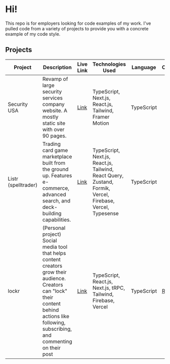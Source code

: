 # Hi!

This repo is for employers looking for code examples of my work. I've pulled code from a variety of projects to provide you with a concrete example of my code style.

## Projects

| Project               | Description                                                                     | Live Link | Technologies Used                                              | Language   | Code     | Year |
|-----------------------|---------------------------------------------------------------------------------|------|----------------------------------------------------------------|------------|----------|-------|
| Security USA          | Revamp of large security services company website. A mostly static site with over 90 pages. | [Link](https://security-usa.vercel.app) | TypeScript, Next.js, React.js, Tailwind, Framer Motion        | TypeScript | | 2024 |
| Listr (spelltrader)   | Trading card game marketplace built from the ground up. Features e-commerce, advanced search, and deck-building capabilities. | [Link](https://spelltrader.com) | TypeScript, Next.js, React.js, Tailwind, React Query, Zustand, Formik, Vercel, Firebase, Vercel, Typesense | TypeScript | | 2023-24
| lockr                 | (Personal project) Social media tool that helps content creators grow their audience. Creators can "lock" their content behind actions like following, subscribing, and commenting on their post| [Link](https://lockr.social) | TypeScript, React.js, Next.js, tRPC, Tailwind, Firebase, Vercel | TypeScript | [Repo](https://github.com/AliEskandari/lockr) | 2022 |
  
